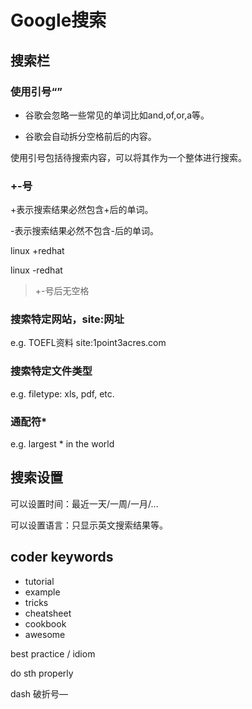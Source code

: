 # Google搜索

## 搜索栏

### 使用引号“”

- 谷歌会忽略一些常见的单词比如and,of,or,a等。

- 谷歌会自动拆分空格前后的内容。

使用引号包括待搜索内容，可以将其作为一个整体进行搜索。

### +-号

+表示搜索结果必然包含+后的单词。

-表示搜索结果必然不包含-后的单词。

linux +redhat

linux -redhat

> +-号后无空格

### 搜索特定网站，site:网址

e.g. TOEFL资料 site:1point3acres.com

### 搜索特定文件类型

e.g. filetype: xls, pdf, etc.

### 通配符*

e.g. largest * in the world

## 搜索设置

可以设置时间：最近一天/一周/一月/...

可以设置语言：只显示英文搜索结果等。

## coder keywords

- tutorial
- example
- tricks
- cheatsheet
- cookbook
- awesome

best practice / idiom

do sth properly

dash 破折号—